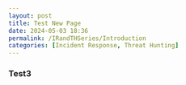 ```yaml
---
layout: post
title: Test New Page
date: 2024-05-03 18:36
permalink: /IRandTHSeries/Introduction
categories: [Incident Response, Threat Hunting]
---
```


### Test3